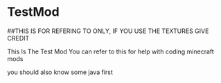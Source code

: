 # TestMod

##THIS IS FOR REFERING TO ONLY, IF YOU USE THE TEXTURES GIVE CREDIT


This Is The Test Mod You can refer to this for help with coding minecraft mods

you should also know some java first
